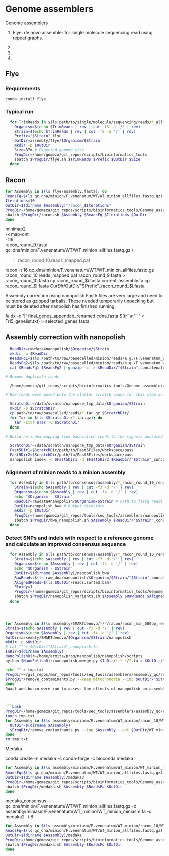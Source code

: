 # Genome assemblers

Genome assemblers

1. Flye: de novo assembler for single molecule sequencing read using repeat graphs.

2. 

3. 

4. 



## Flye


### Requirements

```bash
conda install flye
```

### Typical run

```bash
  for TrimReads in $(ls path/to/single/molecule/sequencing/reads/*_allfiles.fastq.gz); do
    Organism=$(echo $TrimReads | rev | cut -f3 -d '/' | rev)
    Strain=$(echo $TrimReads | rev | cut -f2 -d '/' | rev)
    Prefix="$Strain"_flye
    OutDir=assembly/flye/$Organism/$Strain
    mkdir -p $OutDir
    Size=37m # Expected genome size
    ProgDir=/home/gomeza/git_repos/scripts/bioinformatics_tools
    sbatch $ProgDir/flye.sh $TrimReads $Prefix $OutDir $Size
  done
```
  



  
## Racon


```bash
for Assembly in $(ls flye/assembly.fasta); do
ReadsFq=$(ls qc_dna/minion/F.venenatum/WT/WT_minion_allfiles.fastq.gz)
Iterations=10
OutDir=$(dirname $Assembly)"/racon_$Iterations"
ProgDir=/home/gomeza/git_repos/scripts/bioinformatics_tools/Genome_assemblers
sbatch $ProgDir/racon.sh $Assembly $ReadsFq $Iterations $OutDir
done
```

minimap2 \
-x map-ont \
-t16 \
racon_round_9.fasta \
qc_dna/minion/F.venenatum/WT/WT_minion_allfiles.fastq.gz \
> racon_round_10.reads_mapped.paf

racon -t 16 qc_dna/minion/F.venenatum/WT/WT_minion_allfiles.fastq.gz racon_round_10.reads_mapped.paf racon_round_9.fasta > racon_round_10.fasta
cp racon_round_$i.fasta current-assembly.fa
cp racon_round_$i.fasta $CurDir/$OutDir/"$Prefix"_racon_round_$i.fasta


Assembly correction using nanopolish
Fast5 files are very large and need to be stored as gzipped tarballs. These needed temporarily unpacking but must be deleted after nanpolish has finished running.


faidx -d '|' final_genes_appended_renamed.cdna.fasta $(tr '\n' ' ' < Tri5_genelist.txt) > selected_genes.fasta



## Assembly correction with nanopolish

```bash
  ReadDir=rawdata4nanopolish/$Organism/$Strain
  mkdir -p $ReadDir
  ReadsFq1=$(ls /path/to/raw/basecalled/minion/reads/e.g./F.venenatum_WT_07-03-17_albacore_v2.02.fastq.gz)
  ReadsFq2=$(ls /path/to/raw/basecalled/minion/reads/e.g./F.venenatum_WT_18-07-17_albacore_v2.02.fastq.gz)
  cat $ReadsFq1 $ReadsFq2 | gunzip -cf > $ReadDir/"$Strain"_concatenated_reads.fastq

# Remove duplicate reads

  /home/gomeza/git_repos/scripts/bioinformatics_tools/Genome_assembler/nanopolish_remove_dup_reads.py --fastq $ReadDir/"$Strain"_concatenated_reads.fastq --out $ReadDir/"$Strain"_concatenated_reads_filtered.fastq

# Raw reads were moved onto the cluster scratch space for this step and unpacked

  ScratchDir=/data/scratch/nanopore_tmp_data/$Organism/$Strain
  mkdir -p $ScratchDir
  cp path/to/raw/basecalled/reads/*.tar.gz $ScratchDir/.
  for Tar in $(ls $ScratchDir/*.tar.gz); do
    tar -zxvf $Tar -C $ScratchDir
  done

# Build an index mapping from basecalled reads to the signals measured by the sequencer

  ScratchDir=/data/scratch/nanopore_tmp_data/$Organism/$Strain
  Fast5Dir1=$ScratchDir/path/to/Fast5Files/workspace/pass
  Fast5Dir2=$ScratchDir/path/to/Fast5Files/workspace/pass
  nanopolish index -d $Fast5Dir1 -d $Fast5Dir2 $ReadDir/"$Strain"_concatenated_reads_filtered.fastq
```

### Alignment of minion reads to a minion assembly

```bash
  for Assembly in $(ls path/to/consensus/assembly/*_racon_round_10_renamed.fasta); do
    Strain=$(echo $Assembly | rev | cut -f3 -d '/' | rev)
    Organism=$(echo $Assembly | rev | cut -f4 -d '/' | rev)
    echo "$Organism - $Strain"
    ReadDir=rawdata4nanopolish/$Organism/$Strain # Path to fastq reads
    OutDir=nanopolish_bwa # Output directory
    mkdir -p $OutDir
    ProgDir=/home/gomeza/git_repos/tools/seq_tools/assemblers/nanopolish
    sbatch $ProgDir/bwa_nanopolish.sh $Assembly $ReadDir/"$Strain"_concatenated_reads_filtered.fastq $OutDir/nanopolish
  done
```

### Detect SNPs and indels with respect to a reference genome and calculate an improved consensus sequence

```bash
  for Assembly in $(ls path/to/consensus/assembly/*_racon_round_10_renamed.fasta); do
    Strain=$(echo $Assembly | rev | cut -f3 -d '/' | rev)
    Organism=$(echo $Assembly | rev | cut -f4 -d '/' | rev)
    echo "$Organism - $Strain"
    OutDir=$(dirname $Assembly)/nanopolish_bwa
    RawReads=$(ls raw_dna/nanopolish/$Organism/$Strain/"$Strain"_concatenated_reads_filtered.fastq)
    AlignedReads=$(ls $OutDir/reads.sorted.bam)
    Ploidy=1
    ProgDir=/home/gomeza/git_repos/scripts/bioinformatics_tools/Genome_assemblers
    sbatch $ProgDir/nanopolish_variants.sh $Assembly $RawReads $AlignedReads $Ploidy $OutDir/variants
  done
```






```bash



for Assembly in $(ls assembly/SMARTdenovo/*/*/racon/racon_min_500bp_renamed.fasta | grep 'WT' | grep 'albacore'); do
Strain=$(echo $Assembly | rev | cut -f3 -d '/' | rev)
Organism=$(echo $Assembly | rev | cut -f4 -d '/' | rev)
OutDir=assembly/SMARTdenovo/$Organism/$Strain/nanopolish
mkdir -p $OutDir
# cat "" > $OutDir/"$Strain"_nanoplish.fa
InDir=$(dirname $Assembly)
NanoPolishDir=/home/armita/prog/nanopolish/nanopolish/scripts
python $NanoPolishDir/nanopolish_merge.py $InDir/*:*-*/*.fa > $OutDir/"$Strain"_nanoplish.fa

echo "" > tmp.txt
ProgDir=~/git_repos/emr_repos/tools/seq_tools/assemblers/assembly_qc/remove_contaminants
$ProgDir/remove_contaminants.py --keep_mitochondria --inp $OutDir/"$Strain"_nanoplish.fa --out $OutDir/"$Strain"_nanoplish_min_500bp_renamed.fasta --coord_file tmp.txt > $OutDir/log.txt
done
Quast and busco were run to assess the effects of nanopolish on assembly quality:



```bash
ProgDir=/home/gomeza/git_repos/tools/seq_tools/assemblers/assembly_qc/remove_contaminants
touch tmp.txt
for Assembly in $(ls assembly/miniasm/F.venenatum/WT_minion/racon_10/WT_minion_racon_round_10.fasta); do
  OutDir=$(dirname $Assembly)
  $ProgDir/remove_contaminants.py --inp $Assembly --out $OutDir/WT_miniasm_racon10_renamed.fasta --coord_file tmp.txt > $OutDir/log.txt
done
rm tmp.txt
```

Medaka


conda create -n medaka -c conda-forge -c bioconda medaka


```bash
for Assembly in $(ls assembly/miniasm/F.venenatum/WT_minion/WT_minion_miniasm.fa); do
ReadsFq=$(ls qc_dna/minion/F.venenatum/WT/WT_minion_allfiles.fastq.gz)
OutDir=$(dirname $Assembly)/medaka3
ProgDir=/home/gomeza/git_repos/scripts/bioinformatics_tools/Genome_assemblers
sbatch $ProgDir/medaka.sh $Assembly $ReadsFq $OutDir
done
```
medaka_consensus -i qc_dna/minion/F.venenatum/WT/WT_minion_allfiles.fastq.gz -d assembly/miniasm/F.venenatum/WT_minion/WT_minion_miniasm.fa -o medaka2 -t 8

```bash
for Assembly in $(ls assembly/miniasm/F.venenatum/WT_minion/racon_10/WT_miniasm_racon10_renamed.fasta); do
ReadsFq=$(ls qc_dna/minion/F.venenatum/WT/WT_minion_allfiles.fastq.gz)
OutDir=$(dirname $Assembly)/medaka
ProgDir=/home/gomeza/git_repos/scripts/bioinformatics_tools/Genome_assemblers
sbatch $ProgDir/medaka.sh $Assembly $ReadsFq $OutDir
done
```